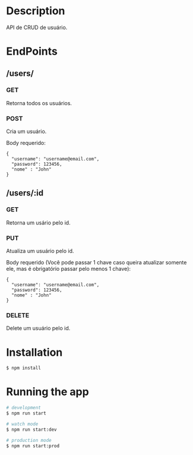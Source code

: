 # Description

API de CRUD de usuário.

# EndPoints

## /users/

### GET
Retorna todos os usuários.

### POST
Cria um usuário.

Body requerido:
```
{
  "username": "username@email.com",
  "password": 123456,
  "nome" : "John"
}
```

## /users/:id

### GET
Retorna um usário pelo id.

### PUT
Atualiza um usuário pelo id.

Body requerido (Você pode passar 1 chave caso queira atualizar somente ele, mas é obrigatório passar pelo menos 1 chave):

```
{
  "username": "username@email.com",
  "password": 123456,
  "nome" : "John"
}
```

### DELETE
Delete um usuário pelo id.


# Installation

```bash
$ npm install
```

# Running the app

```bash
# development
$ npm run start

# watch mode
$ npm run start:dev

# production mode
$ npm run start:prod
```

